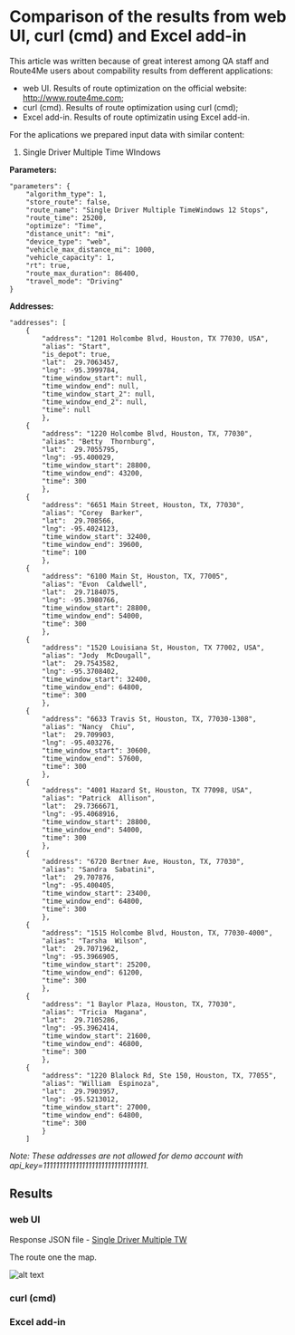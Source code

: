 # Comparison of the results from web UI, curl (cmd) and Excel add-in

This article was written because of great interest among QA staff and Route4Me users about compability results from defferent applications:
- web UI. Results of route optimization on the official website: http://www.route4me.com;
- curl (cmd). Results of route optimization using curl (cmd);
- Excel add-in. Results of route optimizatin using Excel add-in.

For the aplications we prepared input data with similar content:

1. Single Driver Multiple Time WIndows

**Parameters:**
```
"parameters": {
	"algorithm_type": 1,
	"store_route": false,
	"route_name": "Single Driver Multiple TimeWindows 12 Stops",
	"route_time": 25200,
	"optimize": "Time",
	"distance_unit": "mi",
	"device_type": "web",
	"vehicle_max_distance_mi": 1000,
	"vehicle_capacity": 1,
	"rt": true,
	"route_max_duration": 86400,
	"travel_mode": "Driving"
}
```

**Addresses:**
```
"addresses": [
	{
		"address": "1201 Holcombe Blvd, Houston, TX 77030, USA",
		"alias": "Start",
		"is_depot": true, 
		"lat":  29.7063457,
		"lng": -95.3999784,
		"time_window_start": null,
		"time_window_end": null,
		"time_window_start_2": null,
		"time_window_end_2": null,
		"time": null
        },
	{ 
		"address": "1220 Holcombe Blvd, Houston, TX, 77030",
		"alias": "Betty  Thornburg",
		"lat":  29.7055795,
		"lng": -95.400029,
		"time_window_start": 28800,
		"time_window_end": 43200,
		"time": 300
        },
	{ 
		"address": "6651 Main Street, Houston, TX, 77030",
		"alias": "Corey  Barker",
		"lat":  29.708566,
		"lng": -95.4024123,
		"time_window_start": 32400,
		"time_window_end": 39600,
		"time": 100
        },
	{ 
		"address": "6100 Main St, Houston, TX, 77005",
		"alias": "Evon  Caldwell",
		"lat":  29.7184075,
		"lng": -95.3980766,
		"time_window_start": 28800,
		"time_window_end": 54000,
		"time": 300
        },
	{ 
		"address": "1520 Louisiana St, Houston, TX 77002, USA",
		"alias": "Jody  McDougall",
		"lat":  29.7543582,
		"lng": -95.3708402,
		"time_window_start": 32400,
		"time_window_end": 64800,
		"time": 300
        },
	{ 
		"address": "6633 Travis St, Houston, TX, 77030-1308",
		"alias": "Nancy  Chiu",
		"lat":  29.709903,
		"lng": -95.403276,
		"time_window_start": 30600,
		"time_window_end": 57600,
		"time": 300
        },
	{ 
		"address": "4001 Hazard St, Houston, TX 77098, USA",
		"alias": "Patrick  Allison",
		"lat":  29.7366671,
		"lng": -95.4068916,
		"time_window_start": 28800,
		"time_window_end": 54000,
		"time": 300
        },
	{ 
		"address": "6720 Bertner Ave, Houston, TX, 77030",
		"alias": "Sandra  Sabatini",
		"lat":  29.707876,
		"lng": -95.400405,
		"time_window_start": 23400,
		"time_window_end": 64800,
		"time": 300
        },
	{ 
		"address": "1515 Holcombe Blvd, Houston, TX, 77030-4000",
		"alias": "Tarsha  Wilson",
		"lat":  29.7071962,
		"lng": -95.3966905,
		"time_window_start": 25200,
		"time_window_end": 61200,
		"time": 300
        },
	{ 
		"address": "1 Baylor Plaza, Houston, TX, 77030",
		"alias": "Tricia  Magana",
		"lat":  29.7105286,
		"lng": -95.3962414,
		"time_window_start": 21600,
		"time_window_end": 46800,
		"time": 300
        },
	{ 
		"address": "1220 Blalock Rd, Ste 150, Houston, TX, 77055",
		"alias": "William  Espinoza",
		"lat":  29.7903957,
		"lng": -95.5213012,
		"time_window_start": 27000,
		"time_window_end": 64800,
		"time": 300
        }
	]
```

*Note:* *These addresses are not allowed for demo account with api_key=11111111111111111111111111111111*.

## Results

### web UI

Response JSON file - [Single Driver Multiple TW ](https://github.com/route4me/route4me-curl/blob/master/QA%20Related/Applications%20results%20compability/SD_multiple_TW_QA_webUI_RESPONSE.json)

The route one the map.

![alt text](https://github.com/route4me/route4me-curl/blob/master/QA%20Related/Applications%20results%20compability/SD_multiple_TW_QA_webUI.png "web UI - SIngle Driver Multiple TW, 12 Stops")

### curl (cmd)


### Excel add-in






